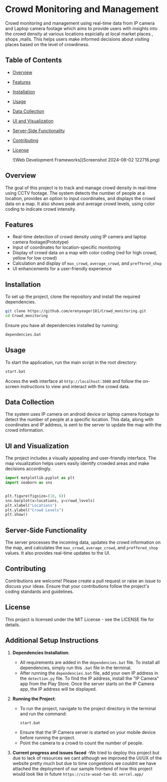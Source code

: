 
# Crowd Monitoring and Management

Crowd monitoring and management using real-time data from IP camera and Laptop camera footage which aims to provide users with insights into the crowd density at various locations espicially at local market places , shops ,malls. This helps users make informed decisions about visiting places based on the level of crowdiness.

## Table of Contents

- [Overview](#overview)
- [Features](#features)
- [Installation](#installation)
- [Usage](#usage)
- [Data Collection](#data-collection)
- [UI and Visualization](#ui-and-visualization)
- [Server-Side Functionality](#server-side-functionality)
- [Contributing](#contributing)
- [License](#license)


  ![Web Development Frameworks](Screenshot 2024-08-02 122716.png)







## Overview

The goal of this project is to track and manage crowd density in real-time using CCTV footage. The system detects the number of people at a location, provides an option to input coordinates, and displays the crowd data on a map. It also shows peak and average crowd levels, using color coding to indicate crowd intensity.

## Features

- Real-time detection of crowd density using IP camera and laptop camera footage(Prototype)
- Input of coordinates for location-specific monitoring
- Display of crowd data on a map with color coding (red for high crowd, yellow for low crowd)
- Calculation and display of `max_crowd`, `average_crowd`, and `preffered_shop`
- UI enhancements for a user-friendly experience

## Installation

To set up the project, clone the repository and install the required dependencies.

```bash
git clone https://github.com/erenyeager101/Crowd_monitoring.git
cd Crowd_monitoring
```

Ensure you have all dependencies installed by running:

```bash
dependencies.bat
```

## Usage

To start the application, run the main script in the root directory:

```bash
start.bat
```

Access the web interface at `http://localhost:3000` and follow the on-screen instructions to view and interact with the crowd data.

## Data Collection

The system uses IP camera on android device or laptop camera footage to detect the number of people at a specific location. This data, along with coordinates and IP address, is sent to the server to update the map with the crowd information.

## UI and Visualization

The project includes a visually appealing and user-friendly interface. The map visualization helps users easily identify crowded areas and make decisions accordingly.

```python
import matplotlib.pyplot as plt
import seaborn as sns


plt.figure(figsize=(10, 6))
sns.barplot(x=locations, y=crowd_levels)
plt.xlabel("Locations")
plt.ylabel("Crowd Levels")
plt.show()
```

## Server-Side Functionality

The server processes the incoming data, updates the crowd information on the map, and calculates the `max_crowd`, `average_crowd`, and `preffered_shop` values. It also provides real-time updates to the UI.

## Contributing

Contributions are welcome! Please create a pull request or raise an issue to discuss your ideas. Ensure that your contributions follow the project's coding standards and guidelines.

## License

This project is licensed under the MIT License - see the LICENSE file for details.

## Additional Setup Instructions

1. **Dependencies Installation**:
   - All requirements are added in the `dependencies.bat` file. To install all dependencies, simply run this `.bat` file in the terminal.
   - After running the `dependencies.bat` file, add your own IP address in the `detection.py` file. To find the IP address, install the "IP Camera" app from the Play Store. Once the server starts on the IP Camera app, the IP address will be displayed.

2. **Running the Project**:
   - To run the project, navigate to the project directory in the terminal and run the command:
     ```bash
     start.bat
     ```
   - Ensure that the IP Camera server is started on your mobile device before running the project.
   - Point the camera to a crowd to count the number of people.
3. **Current progress and issues faced**
   -We tried to deploy this project but due to lack of resources we cant although we improved the UI/UX of the website pretty much but due to time congestions we couldnt 
we have attached the deployment of our sample frontend of how this project would look like in future 
`https://vite-woad-two-83.vercel.app/`
   

